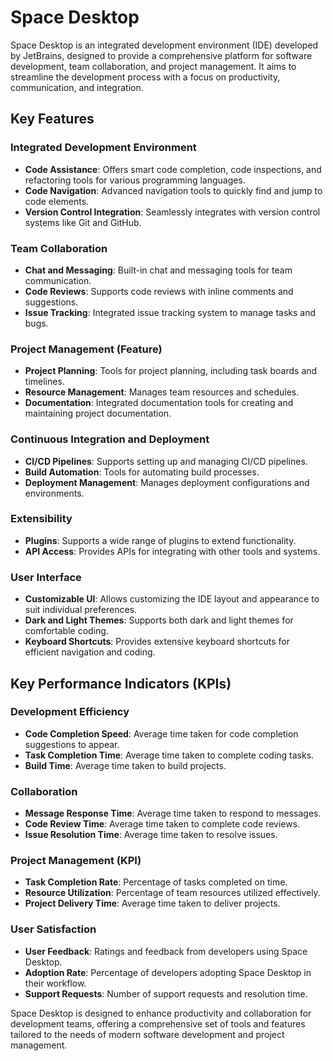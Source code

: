 # Space Desktop

Space Desktop is an integrated development environment (IDE) developed by JetBrains, designed to provide a comprehensive platform for software development, team collaboration, and project management. It aims to streamline the development process with a focus on productivity, communication, and integration.

## Key Features

### Integrated Development Environment
- **Code Assistance**: Offers smart code completion, code inspections, and refactoring tools for various programming languages.
- **Code Navigation**: Advanced navigation tools to quickly find and jump to code elements.
- **Version Control Integration**: Seamlessly integrates with version control systems like Git and GitHub.

### Team Collaboration
- **Chat and Messaging**: Built-in chat and messaging tools for team communication.
- **Code Reviews**: Supports code reviews with inline comments and suggestions.
- **Issue Tracking**: Integrated issue tracking system to manage tasks and bugs.

### Project Management (Feature)
- **Project Planning**: Tools for project planning, including task boards and timelines.
- **Resource Management**: Manages team resources and schedules.
- **Documentation**: Integrated documentation tools for creating and maintaining project documentation.

### Continuous Integration and Deployment
- **CI/CD Pipelines**: Supports setting up and managing CI/CD pipelines.
- **Build Automation**: Tools for automating build processes.
- **Deployment Management**: Manages deployment configurations and environments.

### Extensibility
- **Plugins**: Supports a wide range of plugins to extend functionality.
- **API Access**: Provides APIs for integrating with other tools and systems.

### User Interface
- **Customizable UI**: Allows customizing the IDE layout and appearance to suit individual preferences.
- **Dark and Light Themes**: Supports both dark and light themes for comfortable coding.
- **Keyboard Shortcuts**: Provides extensive keyboard shortcuts for efficient navigation and coding.

## Key Performance Indicators (KPIs)

### Development Efficiency
- **Code Completion Speed**: Average time taken for code completion suggestions to appear.
- **Task Completion Time**: Average time taken to complete coding tasks.
- **Build Time**: Average time taken to build projects.

### Collaboration
- **Message Response Time**: Average time taken to respond to messages.
- **Code Review Time**: Average time taken to complete code reviews.
- **Issue Resolution Time**: Average time taken to resolve issues.

### Project Management (KPI)
- **Task Completion Rate**: Percentage of tasks completed on time.
- **Resource Utilization**: Percentage of team resources utilized effectively.
- **Project Delivery Time**: Average time taken to deliver projects.

### User Satisfaction
- **User Feedback**: Ratings and feedback from developers using Space Desktop.
- **Adoption Rate**: Percentage of developers adopting Space Desktop in their workflow.
- **Support Requests**: Number of support requests and resolution time.

Space Desktop is designed to enhance productivity and collaboration for development teams, offering a comprehensive set of tools and features tailored to the needs of modern software development and project management.